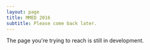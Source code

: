 ```yaml
---
layout: page
title: MMED 2016
subtitle: Please come back later.
---
```


The page you're trying to reach is still in development.
